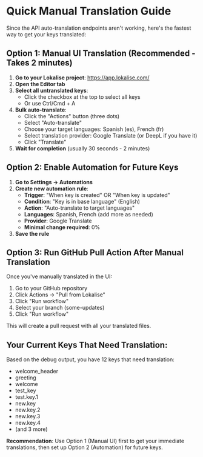 # Quick Manual Translation Guide

Since the API auto-translation endpoints aren't working, here's the fastest way to get your keys translated:

## Option 1: Manual UI Translation (Recommended - Takes 2 minutes)

1. **Go to your Lokalise project**: https://app.lokalise.com/
2. **Open the Editor tab**
3. **Select all untranslated keys**:
   - Click the checkbox at the top to select all keys
   - Or use Ctrl/Cmd + A
4. **Bulk auto-translate**:
   - Click the "Actions" button (three dots)
   - Select "Auto-translate"
   - Choose your target languages: Spanish (es), French (fr)
   - Select translation provider: Google Translate (or DeepL if you have it)
   - Click "Translate"
5. **Wait for completion** (usually 30 seconds - 2 minutes)

## Option 2: Enable Automation for Future Keys

1. **Go to Settings → Automations**
2. **Create new automation rule**:
   - **Trigger**: "When key is created" OR "When key is updated"
   - **Condition**: "Key is in base language" (English)
   - **Action**: "Auto-translate to target languages"
   - **Languages**: Spanish, French (add more as needed)
   - **Provider**: Google Translate
   - **Minimal change required**: 0%
3. **Save the rule**

## Option 3: Run GitHub Pull Action After Manual Translation

Once you've manually translated in the UI:

1. Go to your GitHub repository
2. Click Actions → "Pull from Lokalise"
3. Click "Run workflow"
4. Select your branch (some-updates)
5. Click "Run workflow"

This will create a pull request with all your translated files.

## Your Current Keys That Need Translation:

Based on the debug output, you have 12 keys that need translation:
- welcome_header
- greeting  
- welcome
- test_key
- test.key.1
- new.key
- new.key.2
- new.key.3
- new.key.4
- (and 3 more)

**Recommendation**: Use Option 1 (Manual UI) first to get your immediate translations, then set up Option 2 (Automation) for future keys.
